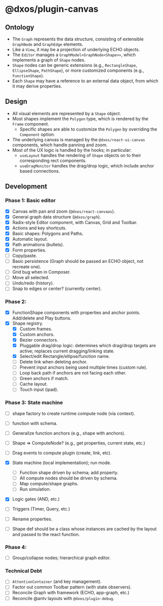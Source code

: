 # @dxos/plugin-canvas

## Ontology

- The `Graph` represents the data structure, consisting of extensible `GraphNode` and `GraphEdge` elements. 
- Like a `View`, it may be a projection of underlying ECHO objects.
- The `Editor` manages a `GraphModel<GraphNode<Shape>>`, which implements a graph of `Shape` nodes.
- `Shape` nodes can be generic extensions (e.g., `RectangleShape`, `EllipseShape`, `PathShape`), 
  or more customized components (e.g., `FunctionShape`).
- Each `Shape` may have a reference to an external data object, from which it may derive properties.

## Design

- All visual elements are represented by a `Shape` object.
- Most shapes implement the `Polygon` type, which is rendered by the `Frame` component.
  - Specific shapes are able to customize the `Polygon` by overriding the `Component` option.
- The underlying canvas is managed by the `@dxos/react-ui-canvas` components, which handle panning and zoom.
- Most of the UX logic is handled by the hooks; in particular:
  - `useLayout` handles the rendering of `Shape` objects on to their corresponding rect components.
  - `useDragMonitor` handles the drag/drop logic, which include anchor based connections.

## Development

### Phase 1: Basic editor
- [x] Canvas with pan and zoom (`@dxos/react-canvaas`).
- [x] General graph data structure (`@dxos/graph`).
- [x] Radix-style Editor component, with Canvas, Grid and Toolbar.
- [x] Actions and key shortcuts.
- [x] Basic shapes: Polygons and Paths.
- [x] Automatic layout.
- [x] Path animations (bullets).
- [x] Form properties.
- [ ] Copy/paste.
- [ ] Basic persistence (Graph should be passed an ECHO object, not recreate one).
- [ ] Grid bug when in Composer.
- [ ] Move all selected.
- [ ] Undo/redo (history).
- [ ] Snap to edges or center? (currently center).

### Phase 2: 
- [x] FunctionShape components with properties and anchor points. Add/delete and Play buttons.
- [x] Shape registry.
  - [x] Custom frames.
  - [x] Custom anchors.
  - [x] Bezier connectors.
  - [x] Pluggable drag/drop logic: determines which drag/drop targets are active; replaces current dragging/linking state.
  - [x] Select/edit Rectangle/ellipse/function name.
  - [ ] Delete link when deleting anchor.
  - [ ] Prevent input anchors being used multiple times (custom rule).
  - [ ] Loop back path if anchors are not facing each other.
  - [ ] Green anchors if match.
  - [ ] Cache layout.
  - [ ] Touch input (ipad).

### Phase 3: State machine

- [ ] shape factory to create runtime compute node (via context).
- [ ] function with schema.

- [ ] Generalize function anchors (e.g., shape with anchors).
- [ ] Shape => ComputeNode? (e.g., get properties, current state, etc.)
- [ ] Drag events to compute plugin (create, link, etc).
- [x] State machine (local implementation); run mode.
  - [ ] Function shape driven by schema; add property.
  - [ ] All compute nodes should be driven by schema.
  - [ ] Map compute/shape graphs.
  - [ ] Run simulation.
- [x] Logic gates (AND, etc.)
- [ ] Triggers (Timer, Query, etc.)
- [ ] Rename properties.
- [ ] Shape def should be a class whose instances are cached by the layout and passed to the react function.

### Phase 4:
- [ ] Group/collapse nodes; hierarchical graph editor. 

### Technical Debt
- [ ] `AttentionContainer` (and key management).
- [ ] Factor out common Toolbar pattern (with state observers).
- [ ] Reconcile Graph with framework (ECHO, app-graph, etc.)
- [ ] Reconcile @antv layouts with `@dxos/plugin-debug`.
